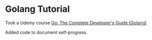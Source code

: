 # Golang Tutorial

Took a Udemy course [Go: The Complete Developer's Guide (Golang)](https://www.udemy.com/course/go-the-complete-developers-guide/)

Added code to document self-progress.